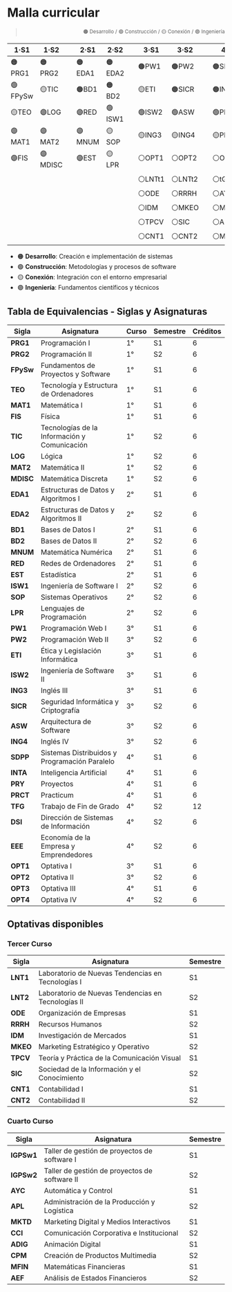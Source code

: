 # Malla curricular

<div align=right> <sub>

> 🟠 Desarrollo / 🟢 Construcción / 🟡 Conexión / 🟣 Ingeniería

</sub> </div>

<div align=center>

| 1·S1    | 1·S2    || 2·S1    | 2·S2    || 3·S1    | 3·S2    || 4·S1    | 4·S2    |
|-|-|-|-|-|-|-|-|-|-|-|
|🟠PRG1   |🟠PRG2   ||🟠EDA1   |🟠EDA2   ||🟠PW1    |🟠PW2    ||🟠SDPP   |🟣TFG    |
|🟢FPySw  |🟡TIC    ||🟠BD1    |🟠BD2    ||🟡ETI    |🟠SICR   ||🟠INTA   |         |
|🟡TEO    |🟣LOG    ||🟣RED    |🟢ISW1   ||🟢ISW2   |🟢ASW    ||🟢PRY    |🟡DSI    |
|🟣MAT1   |🟣MAT2   ||🟣MNUM   |🟡SOP    ||🟡ING3   |🟡ING4   ||🟡PRCT   |🟡EEE    |
|🟣FIS    |🟣MDISC  ||🟣EST    |🟡LPR    ||⚪️OPT1   |⚪️OPT2   ||⚪️OPT3   |⚪️OPT4   |
|         |         ||         |         ||         |         ||         |         |
|         |         ||         |         ||⚪️LNTt1  |⚪️LNTt2  ||⚪️tGPSw1 |⚪️tGPSw2 |
|         |         ||         |         ||⚪️ODE    |⚪️RRRH   ||⚪️AYC    |⚪️APL    |
|         |         ||         |         ||⚪️IDM    |⚪️MKEO   ||⚪️MKTD   |⚪️CCI    |
|         |         ||         |         ||⚪️TPCV   |⚪️SIC    ||⚪️ADIG   |⚪️CPM    |
|         |         ||         |         ||⚪️CNT1   |⚪️CNT2   ||⚪️MFIN   |⚪️AEF    |

</div>

- 🟠 **Desarrollo**: Creación e implementación de sistemas
- 🟢 **Construcción**: Metodologías y procesos de software
- 🟡 **Conexión**: Integración con el entorno empresarial
- 🟣 **Ingeniería**: Fundamentos científicos y técnicos

## Tabla de Equivalencias - Siglas y Asignaturas

| Sigla | Asignatura | Curso | Semestre | Créditos |
|-------|------------|-------|----------|----------|
| **PRG1** | Programación I | 1° | S1 | 6 |
| **PRG2** | Programación II | 1° | S2 | 6 |
| **FPySw** | Fundamentos de Proyectos y Software | 1° | S1 | 6 |
| **TEO** | Tecnología y Estructura de Ordenadores | 1° | S1 | 6 |
| **MAT1** | Matemática I | 1° | S1 | 6 |
| **FIS** | Física | 1° | S1 | 6 |
| **TIC** | Tecnologías de la Información y Comunicación | 1° | S2 | 6 |
| **LOG** | Lógica | 1° | S2 | 6 |
| **MAT2** | Matemática II | 1° | S2 | 6 |
| **MDISC** | Matemática Discreta | 1° | S2 | 6 |
| **EDA1** | Estructuras de Datos y Algoritmos I | 2° | S1 | 6 |
| **EDA2** | Estructuras de Datos y Algoritmos II | 2° | S2 | 6 |
| **BD1** | Bases de Datos I | 2° | S1 | 6 |
| **BD2** | Bases de Datos II | 2° | S2 | 6 |
| **MNUM** | Matemática Numérica | 2° | S1 | 6 |
| **RED** | Redes de Ordenadores | 2° | S1 | 6 |
| **EST** | Estadística | 2° | S1 | 6 |
| **ISW1** | Ingeniería de Software I | 2° | S2 | 6 |
| **SOP** | Sistemas Operativos | 2° | S2 | 6 |
| **LPR** | Lenguajes de Programación | 2° | S2 | 6 |
| **PW1** | Programación Web I | 3° | S1 | 6 |
| **PW2** | Programación Web II | 3° | S2 | 6 |
| **ETI** | Ética y Legislación Informática | 3° | S1 | 6 |
| **ISW2** | Ingeniería de Software II | 3° | S1 | 6 |
| **ING3** | Inglés III | 3° | S1 | 6 |
| **SICR** | Seguridad Informática y Criptografía | 3° | S2 | 6 |
| **ASW** | Arquitectura de Software | 3° | S2 | 6 |
| **ING4** | Inglés IV | 3° | S2 | 6 |
| **SDPP** | Sistemas Distribuidos y Programación Paralelo | 4° | S1 | 6 |
| **INTA** | Inteligencia Artificial | 4° | S1 | 6 |
| **PRY** | Proyectos | 4° | S1 | 6 |
| **PRCT** | Practicum | 4° | S1 | 6 |
| **TFG** | Trabajo de Fin de Grado | 4° | S2 | 12 |
| **DSI** | Dirección de Sistemas de Información | 4° | S2 | 6 |
| **EEE** | Economía de la Empresa y Emprendedores | 4° | S2 | 6 |
| **OPT1** | Optativa I | 3° | S1 | 6 |
| **OPT2** | Optativa II | 3° | S2 | 6 |
| **OPT3** | Optativa III | 4° | S1 | 6 |
| **OPT4** | Optativa IV | 4° | S2 | 6 |

## Optativas disponibles

### Tercer Curso

| Sigla | Asignatura | Semestre |
|-------|------------|----------|
| **LNT1** | Laboratorio de Nuevas Tendencias en Tecnologías I | S1 |
| **LNT2** | Laboratorio de Nuevas Tendencias en Tecnologías II | S2 |
| **ODE** | Organización de Empresas | S1 |
| **RRRH** | Recursos Humanos | S2 |
| **IDM** | Investigación de Mercados | S1 |
| **MKEO** | Marketing Estratégico y Operativo | S2 |
| **TPCV** | Teoría y Práctica de la Comunicación Visual | S1 |
| **SIC** | Sociedad de la Información y el Conocimiento | S2 |
| **CNT1** | Contabilidad I | S1 |
| **CNT2** | Contabilidad II | S2 |

### Cuarto Curso

| Sigla | Asignatura | Semestre |
|-------|------------|----------|
| **IGPSw1** | Taller de gestión de proyectos de software I | S1 |
| **IGPSw2** | Taller de gestión de proyectos de software II | S2 |
| **AYC** | Automática y Control | S1 |
| **APL** | Administración de la Producción y Logística | S2 |
| **MKTD** | Marketing Digital y Medios Interactivos | S1 |
| **CCI** | Comunicación Corporativa e Institucional | S2 |
| **ADIG** | Animación Digital | S1 |
| **CPM** | Creación de Productos Multimedia | S2 |
| **MFIN** | Matemáticas Financieras | S1 |
| **AEF** | Análisis de Estados Financieros | S2 |
